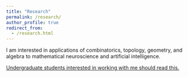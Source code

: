 ```yaml
---
title: "Research"
permalink: /research/
author_profile: true
redirect_from:
  - /research.html
---
```


I am interested in applications of combinatorics, topology, geometry, and algebra to mathematical neuroscience and artificial intelligence.

[Undergraduate students interested in working with me should read this.](/research/ug/compact)
